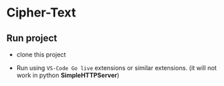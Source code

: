 # Cipher-Text

## Run project 

- clone this project

- Run using `VS-Code Go live` extensions or similar extensions. (it will not work in python **SimpleHTTPServer**)


